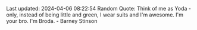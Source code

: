 Last updated: 2024-04-06 08:22:54
Random Quote: Think of me as Yoda - only, instead of being little and green, I wear suits and I'm awesome. I'm your bro. I'm Broda. - Barney Stinson